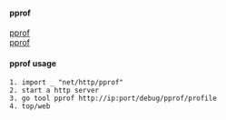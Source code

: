 #### pprof
[pprof](https://segmentfault.com/a/1190000016354834)    
[pprof](https://blog.lab99.org/post/golang-2017-10-20-video-seven-ways-to-profile-go-apps.html#go-tool-zhong-de-toolexec-can-shu)

#### pprof usage
```
1. import _ "net/http/pprof"
2. start a http server
3. go tool pprof http://ip:port/debug/pprof/profile
4. top/web 
```
